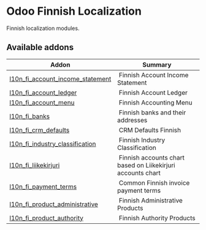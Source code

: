 Odoo Finnish Localization
=========================

Finnish localization modules.

Available addons
----------------
**Addon** | **Summary**
--- | ---
[l10n_fi_account_income_statement](l10n_fi_account_income_statement/) | Finnish Account Income Statement
[l10n_fi_account_ledger](l10n_fi_account_ledger/) | Finnish Account Ledger
[l10n_fi_account_menu](l10n_fi_account_menu/) | Finnish Accounting Menu
[l10n_fi_banks](l10n_fi_banks/) | Finnish banks and their addresses
[l10n_fi_crm_defaults](l10n_fi_crm_defaults/) | CRM Defaults Finnish
[l10n_fi_industry_classification](l10n_fi_industry_classification/) | Finnish Industry Classification
[l10n_fi_liikekirjuri](l10n_fi_liikekirjuri/) | Finnish accounts chart based on Liikekirjuri accounts chart
[l10n_fi_payment_terms](l10n_fi_payment_terms/) | Common Finnish invoice payment terms
[l10n_fi_product_administrative](l10n_fi_product_administrative/) | Finnish Administrative Products
[l10n_fi_product_authority](l10n_fi_product_authority/) | Finnish Authority Products

